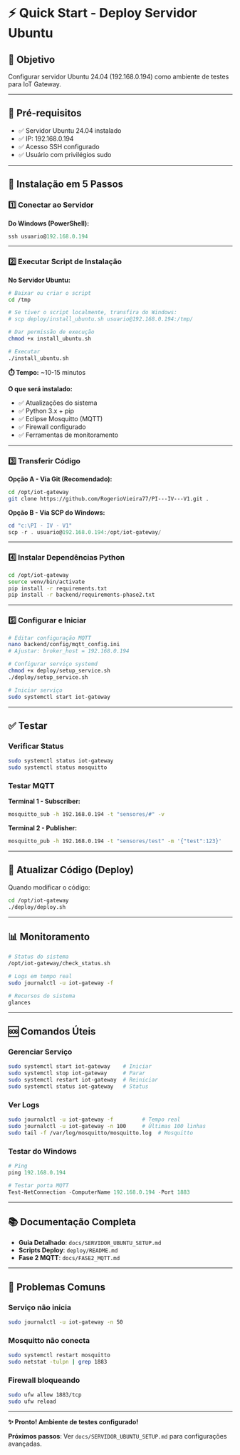 # ⚡ Quick Start - Deploy Servidor Ubuntu

## 🎯 Objetivo
Configurar servidor Ubuntu 24.04 (192.168.0.194) como ambiente de testes para IoT Gateway.

---

## 📝 Pré-requisitos

- ✅ Servidor Ubuntu 24.04 instalado
- ✅ IP: 192.168.0.194
- ✅ Acesso SSH configurado
- ✅ Usuário com privilégios sudo

---

## 🚀 Instalação em 5 Passos

### 1️⃣ Conectar ao Servidor

**Do Windows (PowerShell):**
```powershell
ssh usuario@192.168.0.194
```

---

### 2️⃣ Executar Script de Instalação

**No Servidor Ubuntu:**
```bash
# Baixar ou criar o script
cd /tmp

# Se tiver o script localmente, transfira do Windows:
# scp deploy/install_ubuntu.sh usuario@192.168.0.194:/tmp/

# Dar permissão de execução
chmod +x install_ubuntu.sh

# Executar
./install_ubuntu.sh
```

**⏱️ Tempo:** ~10-15 minutos

**O que será instalado:**
- ✅ Atualizações do sistema
- ✅ Python 3.x + pip
- ✅ Eclipse Mosquitto (MQTT)
- ✅ Firewall configurado
- ✅ Ferramentas de monitoramento

---

### 3️⃣ Transferir Código

**Opção A - Via Git (Recomendado):**
```bash
cd /opt/iot-gateway
git clone https://github.com/RogerioVieira77/PI---IV---V1.git .
```

**Opção B - Via SCP do Windows:**
```powershell
cd "c:\PI - IV - V1"
scp -r . usuario@192.168.0.194:/opt/iot-gateway/
```

---

### 4️⃣ Instalar Dependências Python

```bash
cd /opt/iot-gateway
source venv/bin/activate
pip install -r requirements.txt
pip install -r backend/requirements-phase2.txt
```

---

### 5️⃣ Configurar e Iniciar

```bash
# Editar configuração MQTT
nano backend/config/mqtt_config.ini
# Ajustar: broker_host = 192.168.0.194

# Configurar serviço systemd
chmod +x deploy/setup_service.sh
./deploy/setup_service.sh

# Iniciar serviço
sudo systemctl start iot-gateway
```

---

## ✅ Testar

### Verificar Status

```bash
sudo systemctl status iot-gateway
sudo systemctl status mosquitto
```

### Testar MQTT

**Terminal 1 - Subscriber:**
```bash
mosquitto_sub -h 192.168.0.194 -t "sensores/#" -v
```

**Terminal 2 - Publisher:**
```bash
mosquitto_pub -h 192.168.0.194 -t "sensores/test" -m '{"test":123}'
```

---

## 🔄 Atualizar Código (Deploy)

Quando modificar o código:

```bash
cd /opt/iot-gateway
./deploy/deploy.sh
```

---

## 📊 Monitoramento

```bash
# Status do sistema
/opt/iot-gateway/check_status.sh

# Logs em tempo real
sudo journalctl -u iot-gateway -f

# Recursos do sistema
glances
```

---

## 🆘 Comandos Úteis

### Gerenciar Serviço
```bash
sudo systemctl start iot-gateway    # Iniciar
sudo systemctl stop iot-gateway     # Parar
sudo systemctl restart iot-gateway  # Reiniciar
sudo systemctl status iot-gateway   # Status
```

### Ver Logs
```bash
sudo journalctl -u iot-gateway -f         # Tempo real
sudo journalctl -u iot-gateway -n 100     # Últimas 100 linhas
sudo tail -f /var/log/mosquitto/mosquitto.log  # Mosquitto
```

### Testar do Windows
```powershell
# Ping
ping 192.168.0.194

# Testar porta MQTT
Test-NetConnection -ComputerName 192.168.0.194 -Port 1883
```

---

## 📚 Documentação Completa

- **Guia Detalhado**: `docs/SERVIDOR_UBUNTU_SETUP.md`
- **Scripts Deploy**: `deploy/README.md`
- **Fase 2 MQTT**: `docs/FASE2_MQTT.md`

---

## 🐛 Problemas Comuns

### Serviço não inicia
```bash
sudo journalctl -u iot-gateway -n 50
```

### Mosquitto não conecta
```bash
sudo systemctl restart mosquitto
sudo netstat -tulpn | grep 1883
```

### Firewall bloqueando
```bash
sudo ufw allow 1883/tcp
sudo ufw reload
```

---

**✨ Pronto! Ambiente de testes configurado!**

**Próximos passos**: Ver `docs/SERVIDOR_UBUNTU_SETUP.md` para configurações avançadas.
